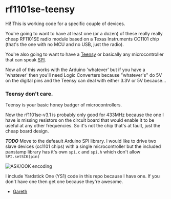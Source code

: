 # rf1101se-teensy

Hi! This is working code for a specific couple of devices.

You're going to want to have at least one (or a dozen) of these really really cheap RF1101SE radio module based on a Texas Instruments CC1101 chip (that's the one with no MCU and no USB, just the radio).

You're also going to want to have a [Teensy](https://www.pjrc.com/teensy/teensy31.html) or basically any microcontroller that can speak [SPI].

Now all of this works with the Arduino 'whatever' but if you have a 'whatever' then you'll need Logic Converters because "whatever's" do 5V on the digital pins and the Teensy can deal with either 3.3V or 5V because...

### Teensy don't care.

Teensy is your basic honey badger of microcontrollers.

Now the rf1101se-v3.1 is probably only good for 433MHz because the one I have is missing resistors on the circuit board that would enable it to be useful at any other frequencies. So it's not the chip that's at fault, just the cheap board design.


***TODO***
Move to the defeault Arduino SPI library.
I would like to drive two slave devices (cc1101 chips) with a single microcontroller but the included panstamp library has it's own `spi.c` and `spi.h` which don't allow ```SPI.setSCK(pin)```

![ASK/OOK encoding](/files/rf1101-teensy.png)

I include Yardstick One (YS1) code in this repo because I have one. If you don't have one then get one because they're awesome.

 - [Gareth]

[SPI]: https://en.wikipedia.org/wiki/Serial_Peripheral_Interface_Bus
[Gareth]: https://twitter.com/gareth__
